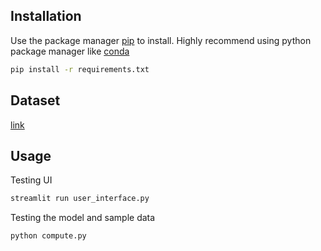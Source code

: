 ## Installation

Use the package manager [pip](https://pip.pypa.io/en/stable/) to install. Highly recommend using python package manager like [conda](https://docs.conda.io/en/latest/)

```bash
pip install -r requirements.txt
```

## Dataset

[link](https://drive.google.com/drive/folders/1wzM8PtgxXgDDeQJtzGXmmEn1x43YDL9l)

## Usage

Testing UI
```bash
streamlit run user_interface.py
```

Testing the model and sample data
```bash
python compute.py
```